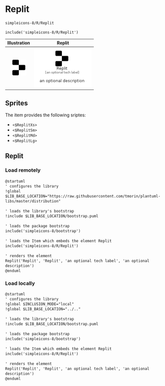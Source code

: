 # Replit


```text
simpleicons-8/R/Replit
```

```text
include('simpleicons-8/R/Replit')
```



| Illustration | Replit |
| :---: | :---: |
| ![illustration for Illustration](../../simpleicons-8/R/Replit.png) | ![illustration for Replit](../../simpleicons-8/R/Replit.Local.png) |



## Sprites
The item provides the following sriptes:

- `<$ReplitXs>`
- `<$ReplitSm>`
- `<$ReplitMd>`
- `<$ReplitLg>`





## Replit

### Load remotely
```plantuml
@startuml
' configures the library
!global $LIB_BASE_LOCATION="https://raw.githubusercontent.com/tmorin/plantuml-libs/master/distribution"

' loads the library's bootstrap
!include $LIB_BASE_LOCATION/bootstrap.puml

' loads the package bootstrap
include('simpleicons-8/bootstrap')

' loads the Item which embeds the element Replit
include('simpleicons-8/R/Replit')

' renders the element
Replit('Replit', 'Replit', 'an optional tech label', 'an optional description')
@enduml
```

### Load locally
```plantuml
@startuml
' configures the library
!global $INCLUSION_MODE="local"
!global $LIB_BASE_LOCATION="../.."

' loads the library's bootstrap
!include $LIB_BASE_LOCATION/bootstrap.puml

' loads the package bootstrap
include('simpleicons-8/bootstrap')

' loads the Item which embeds the element Replit
include('simpleicons-8/R/Replit')

' renders the element
Replit('Replit', 'Replit', 'an optional tech label', 'an optional description')
@enduml
```

